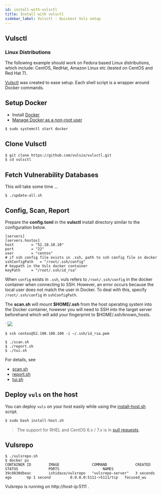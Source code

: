```yaml
---
id: install-with-vulsctl
title: Install with vulsctl
sidebar_label: Vulsctl - Quickest Vuls setup
---
```


## Vulsctl

### Linux Distributions
The following example should work on Fedora based Linux distributions,
which include: CentOS, RedHat, Amazon Linux etc (tested on CentOS and
Red Hat 7).

[Vulsctl](https://github.com/vulsio/vulsctl) was created to ease setup. Each
shell script is a wrapper around Docker commands.

## Setup Docker

- Install [Docker](https://docs.docker.com/engine/install/)
- [Manage Docker as a non-root user](https://docs.docker.com/install/linux/linux-postinstall/)

```bash
$ sudo systemctl start docker
```

## Clone Vulsctl

```bash
$ git clone https://github.com/vulsio/vulsctl.git
$ cd vulsctl
```

## Fetch Vulnerability Databases

This will take some time ...

```
$ ./update-all.sh
```

## Config, Scan, Report

Prepare the **config.toml** in the **vulsctl** install directory similar to
the configuration below.

```
[servers]
[servers.hostos]
host        = "52.10.10.10"
port        = "22"
user        = "centos"
# if ssh config file exists in .ssh, path to ssh config file in docker
sshConfigPath   = "/root/.ssh/config" 
# keypath in the Vuls docker container
keyPath     = "/root/.ssh/id_rsa"
```
When `config` exists in `.ssh`, vuls refers to `/root/.ssh/config` in the docker container when connecting to SSH.
However, an error occurs because the local user does not match the user in Docker.
To deal with this, specify `/root/.ssh/config` in `sshConfigPath`.

The **scan.sh** will mount **$HOME/.ssh** from the host operating system into
the Docker container, however you will need to SSH into the target server
beforehand which will add your fingerprint to $HOME/.ssh/known_hosts.

`
![](https://user-images.githubusercontent.com/534611/66093182-20535f00-e5ca-11e9-8060-8c9247abcefa.jpg)

```
$ ssh centos@52.100.100.100 -i ~/.ssh/id_rsa.pem
```

```
$ ./scan.sh
$ ./report.sh
$ ./tui.sh
```

For details, see
- [scan.sh](https://github.com/vulsio/vulsctl/blob/master/scan.sh)
- [report.sh](https://github.com/vulsio/vulsctl/blob/master/report.sh)
- [tui.sh](https://github.com/vulsio/vulsctl/blob/master/tui.sh)

## Deploy `vuls` on the host

You can deploy `vuls` on your host easily while using the [install-host.sh](https://github.com/vulsio/vulsctl/blob/5efed5284bf97e9915563644d90411490bcf47ce/install-host.sh) script.

```bash
$ sudo bash install-host.sh
```

> The support for RHEL and CentOS 6.x / 7.x is in [pull requests](https://github.com/vulsio/vulsctl/pulls).

## Vulsrepo

```
$ ./vulsrepo.sh
$ docker ps
CONTAINER ID        IMAGE               COMMAND             CREATED             STATUS              PORTS                    NAMES
39c8830dbeac        ishidaco/vulsrepo   "vulsrepo-server"   3 seconds ago       Up 1 second         0.0.0.0:5111->5111/tcp   focused_wu
```

Vulsrepo is running on http://host-ip:5111 .
